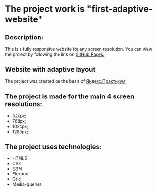 
# The project work is "first-adaptive-website"
## Description:
This is a fully responsive website for any screen resolution.
You can view the project by following the link on [GitHub Pages.](https://siloksan.github.io/first-adaptive-website/)
## Website with adaptive layout
The project was created on the basis of [Яндекс.Практикум](https://practicum.yandex.ru/)

## The project is made for the main 4 screen resolutions:
* 320px;
* 768px;
* 1024px;
* 1280px;


## The project uses technologies:
* HTML5
* CSS
* БЭМ
* Flexbox
* Grid
* Media-queries
